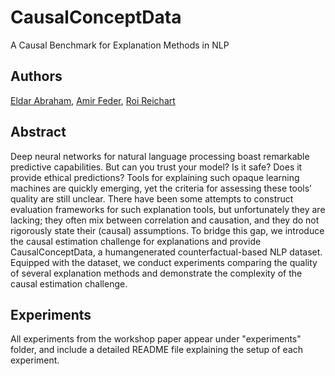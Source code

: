 # CausalConceptData
A Causal Benchmark for Explanation Methods in NLP

## Authors 
[Eldar Abraham](https://www.youtube.com/watch?v=dQw4w9WgXcQ), [Amir Feder](https://amirfeder.github.io/), [Roi Reichart](https://ie.technion.ac.il/~roiri/)

## Abstract
Deep neural networks for natural language processing boast remarkable predictive capabilities. But can you trust your model? Is it safe? Does it provide ethical predictions? Tools for explaining such opaque learning machines are quickly emerging, yet the criteria for assessing these tools’ quality are still unclear. There have been some attempts to construct evaluation frameworks for such explanation tools, but unfortunately they are lacking; they often mix between correlation and causation, and they do not rigorously state their (causal) assumptions. To bridge this gap, we introduce the causal estimation challenge for explanations and provide CausalConceptData, a humangenerated counterfactual-based NLP dataset. Equipped with the dataset, we conduct experiments comparing the quality of several explanation methods and demonstrate the complexity of the causal estimation challenge.

## Experiments
All experiments from the workshop paper appear under "experiments" folder, and include a detailed README file explaining the setup of each experiment.
